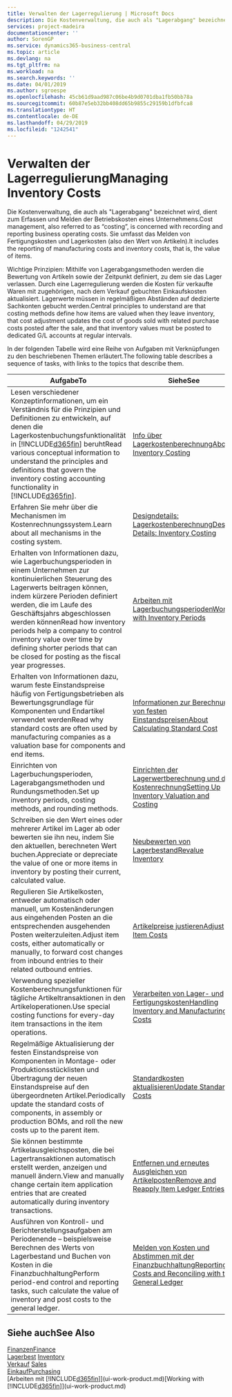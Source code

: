 ```yaml
---
title: Verwalten der Lagerregulierung | Microsoft Docs
description: Die Kostenverwaltung, die auch als "Lagerabgang" bezeichnet wird, dient zum Erfassen und Melden der Betriebskosten eines Unternehmens. Sie umfasst das Melden von Fertigungskosten und Lagerkosten (also den Wert von Artikeln).
services: project-madeira
documentationcenter: ''
author: SorenGP
ms.service: dynamics365-business-central
ms.topic: article
ms.devlang: na
ms.tgt_pltfrm: na
ms.workload: na
ms.search.keywords: ''
ms.date: 04/01/2019
ms.author: sgroespe
ms.openlocfilehash: 45cb61d9aad987c06be4b9d0701dba1fb50bb78a
ms.sourcegitcommit: 60b87e5eb32bb408dd65b9855c29159b1dfbfca8
ms.translationtype: HT
ms.contentlocale: de-DE
ms.lasthandoff: 04/29/2019
ms.locfileid: "1242541"
---
```

# <a name="managing-inventory-costs"></a><span data-ttu-id="6261d-104">Verwalten der Lagerregulierung</span><span class="sxs-lookup"><span data-stu-id="6261d-104">Managing Inventory Costs</span></span>
<span data-ttu-id="6261d-105">Die Kostenverwaltung, die auch als "Lagerabgang" bezeichnet wird, dient zum Erfassen und Melden der Betriebskosten eines Unternehmens.</span><span class="sxs-lookup"><span data-stu-id="6261d-105">Cost management, also referred to as “costing”, is concerned with recording and reporting business operating costs.</span></span> <span data-ttu-id="6261d-106">Sie umfasst das Melden von Fertigungskosten und Lagerkosten (also den Wert von Artikeln).</span><span class="sxs-lookup"><span data-stu-id="6261d-106">It includes the reporting of manufacturing costs and inventory costs, that is, the value of items.</span></span>   

<span data-ttu-id="6261d-107">Wichtige Prinzipien: Mithilfe von Lagerabgangsmethoden werden die Bewertung von Artikeln sowie der Zeitpunkt definiert, zu dem sie das Lager verlassen. Durch eine Lagerregulierung werden die Kosten für verkaufte Waren mit zugehörigen, nach dem Verkauf gebuchten Einkaufskosten aktualisiert. Lagerwerte müssen in regelmäßigen Abständen auf dedizierte Sachkonten gebucht werden.</span><span class="sxs-lookup"><span data-stu-id="6261d-107">Central principles to understand are that costing methods define how items are valued when they leave inventory, that cost adjustment updates the cost of goods sold with related purchase costs posted after the sale, and that inventory values must be posted to dedicated G/L accounts at regular intervals.</span></span>

<span data-ttu-id="6261d-108">In der folgenden Tabelle wird eine Reihe von Aufgaben mit Verknüpfungen zu den beschriebenen Themen erläutert.</span><span class="sxs-lookup"><span data-stu-id="6261d-108">The following table describes a sequence of tasks, with links to the topics that describe them.</span></span>

|<span data-ttu-id="6261d-109">**Aufgabe**</span><span class="sxs-lookup"><span data-stu-id="6261d-109">**To**</span></span>|<span data-ttu-id="6261d-110">**Siehe**</span><span class="sxs-lookup"><span data-stu-id="6261d-110">**See**</span></span>|  
|------------|-------------|  
|<span data-ttu-id="6261d-111">Lesen verschiedener Konzeptinformationen, um ein Verständnis für die Prinzipien und Definitionen zu entwickeln, auf denen die Lagerkostenbuchungsfunktionalität in [!INCLUDE[d365fin](includes/d365fin_md.md)] beruht</span><span class="sxs-lookup"><span data-stu-id="6261d-111">Read various conceptual information to understand the principles and definitions that govern the inventory costing accounting functionality in [!INCLUDE[d365fin](includes/d365fin_md.md)].</span></span>|[<span data-ttu-id="6261d-112">Info über Lagerkostenberechnung</span><span class="sxs-lookup"><span data-stu-id="6261d-112">About Inventory Costing</span></span>](finance-learn-about-costing.md)|  
|<span data-ttu-id="6261d-113">Erfahren Sie mehr über die Mechanismen im Kostenrechnungssystem.</span><span class="sxs-lookup"><span data-stu-id="6261d-113">Learn about all mechanisms in the costing system.</span></span>|[<span data-ttu-id="6261d-114">Designdetails: Lagerkostenberechnung</span><span class="sxs-lookup"><span data-stu-id="6261d-114">Design Details: Inventory Costing</span></span>](design-details-inventory-costing.md)|
|<span data-ttu-id="6261d-115">Erhalten von Informationen dazu, wie Lagerbuchungsperioden in einem Unternehmen zur kontinuierlichen Steuerung des Lagerwerts beitragen können, indem kürzere Perioden definiert werden, die im Laufe des Geschäftsjahrs abgeschlossen werden können</span><span class="sxs-lookup"><span data-stu-id="6261d-115">Read how inventory periods help a company to control inventory value over time by defining shorter periods that can be closed for posting as the fiscal year progresses.</span></span>|[<span data-ttu-id="6261d-116">Arbeiten mit Lagerbuchungsperioden</span><span class="sxs-lookup"><span data-stu-id="6261d-116">Work with Inventory Periods</span></span>](finance-how-to-work-with-inventory-periods.md)|
|<span data-ttu-id="6261d-117">Erhalten von Informationen dazu, warum feste Einstandspreise häufig von Fertigungsbetrieben als Bewertungsgrundlage für Komponenten und Endartikel verwendet werden</span><span class="sxs-lookup"><span data-stu-id="6261d-117">Read why standard costs are often used by manufacturing companies as a valuation base for components and end items.</span></span>|[<span data-ttu-id="6261d-118">Informationen zur Berechnung von festen Einstandspreisen</span><span class="sxs-lookup"><span data-stu-id="6261d-118">About Calculating Standard Cost</span></span>](finance-about-calculating-standard-cost.md)|
|<span data-ttu-id="6261d-119">Einrichten von Lagerbuchungsperioden, Lagerabgangsmethoden und Rundungsmethoden.</span><span class="sxs-lookup"><span data-stu-id="6261d-119">Set up inventory periods, costing methods, and rounding methods.</span></span>|[<span data-ttu-id="6261d-120">Einrichten der Lagerwertberechnung und der Kostenrechnung</span><span class="sxs-lookup"><span data-stu-id="6261d-120">Setting Up Inventory Valuation and Costing</span></span>](finance-set-up-inventory-valuation-and-costing.md)|
|<span data-ttu-id="6261d-121">Schreiben sie den Wert eines oder mehrerer Artikel im Lager ab oder bewerten sie ihn neu, indem Sie den aktuellen, berechneten Wert buchen.</span><span class="sxs-lookup"><span data-stu-id="6261d-121">Appreciate or depreciate the value of one or more items in inventory by posting their current, calculated value.</span></span>|[<span data-ttu-id="6261d-122">Neubewerten von Lagerbestand</span><span class="sxs-lookup"><span data-stu-id="6261d-122">Revalue Inventory</span></span>](inventory-how-revalue-inventory.md)|
|<span data-ttu-id="6261d-123">Regulieren Sie Artikelkosten, entweder automatisch oder manuell, um Kostenänderungen aus eingehenden Posten an die entsprechenden ausgehenden Posten weiterzuleiten.</span><span class="sxs-lookup"><span data-stu-id="6261d-123">Adjust item costs, either automatically or manually, to forward cost changes from inbound entries to their related outbound entries.</span></span>|[<span data-ttu-id="6261d-124">Artikelpreise justieren</span><span class="sxs-lookup"><span data-stu-id="6261d-124">Adjust Item Costs</span></span>](inventory-how-adjust-item-costs.md)|
|<span data-ttu-id="6261d-125">Verwendung spezieller Kostenberechnungsfunktionen für tägliche Artikeltransaktionen in den Artikeloperationen.</span><span class="sxs-lookup"><span data-stu-id="6261d-125">Use special costing functions for every-day item transactions in the item operations.</span></span>|[<span data-ttu-id="6261d-126">Verarbeiten von Lager- und Fertigungskosten</span><span class="sxs-lookup"><span data-stu-id="6261d-126">Handling Inventory and Manufacturing Costs</span></span>](finance-handle-inventory-and-manufacturing-costs.md)|  
|<span data-ttu-id="6261d-127">Regelmäßige Aktualisierung der festen Einstandspreise von Komponenten in Montage- oder Produktionsstücklisten und Übertragung der neuen Einstandspreise auf den übergeordneten Artikel.</span><span class="sxs-lookup"><span data-stu-id="6261d-127">Periodically update the standard costs of components, in assembly or production BOMs, and roll the new costs up to the parent item.</span></span>|[<span data-ttu-id="6261d-128">Standardkosten aktualisieren</span><span class="sxs-lookup"><span data-stu-id="6261d-128">Update Standard Costs</span></span>](finance-how-to-update-standard-costs.md)|
|<span data-ttu-id="6261d-129">Sie können bestimmte Artikelausgleichsposten, die bei Lagertransaktionen automatisch erstellt werden, anzeigen und manuell ändern.</span><span class="sxs-lookup"><span data-stu-id="6261d-129">View and manually change certain item application entries that are created automatically during inventory transactions.</span></span>|[<span data-ttu-id="6261d-130">Entfernen und erneutes Ausgleichen von Artikelposten</span><span class="sxs-lookup"><span data-stu-id="6261d-130">Remove and Reapply Item Ledger Entries</span></span>](finance-how-to-remove-and-reapply-item-entries.md)|
|<span data-ttu-id="6261d-131">Ausführen von Kontroll- und Berichterstellungsaufgaben am Periodenende – beispielsweise Berechnen des Werts von Lagerbestand und Buchen von Kosten in die Finanzbuchhaltung</span><span class="sxs-lookup"><span data-stu-id="6261d-131">Perform period-end control and reporting tasks, such calculate the value of inventory and post costs to the general ledger.</span></span>|[<span data-ttu-id="6261d-132">Melden von Kosten und Abstimmen mit der Finanzbuchhaltung</span><span class="sxs-lookup"><span data-stu-id="6261d-132">Reporting Costs and Reconciling with the General Ledger</span></span>](finance-report-costs-and-reconcile-with-the-general-ledger.md)|

## <a name="see-also"></a><span data-ttu-id="6261d-133">Siehe auch</span><span class="sxs-lookup"><span data-stu-id="6261d-133">See Also</span></span>  
 [<span data-ttu-id="6261d-134">Finanzen</span><span class="sxs-lookup"><span data-stu-id="6261d-134">Finance</span></span>](finance.md)  
 <span data-ttu-id="6261d-135">[Lagerbest](inventory-manage-inventory.md) </span><span class="sxs-lookup"><span data-stu-id="6261d-135">[Inventory](inventory-manage-inventory.md) </span></span>  
 <span data-ttu-id="6261d-136">[Verkauf](sales-manage-sales.md) </span><span class="sxs-lookup"><span data-stu-id="6261d-136">[Sales](sales-manage-sales.md) </span></span>  
 [<span data-ttu-id="6261d-137">Einkauf</span><span class="sxs-lookup"><span data-stu-id="6261d-137">Purchasing</span></span>](purchasing-manage-purchasing.md)  
 <span data-ttu-id="6261d-138">[Arbeiten mit [!INCLUDE[d365fin](includes/d365fin_md.md)]](ui-work-product.md)</span><span class="sxs-lookup"><span data-stu-id="6261d-138">[Working with [!INCLUDE[d365fin](includes/d365fin_md.md)]](ui-work-product.md)</span></span>
